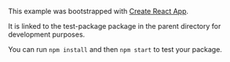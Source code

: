 This example was bootstrapped with [Create React App](https://github.com/facebook/create-react-app).

It is linked to the test-package package in the parent directory for development purposes.

You can run `npm install` and then `npm start` to test your package.

